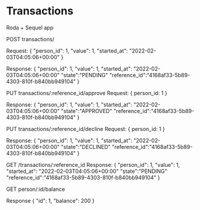 # Transactions

Roda + Sequel app

POST transactions/

Request:
{
  "person_id": 1,
  "value": 1,
  "started_at": "2022-02-03T04:05:06+00:00"
}

Response:
{
  "person_id": 1,
  "value": 1,
  "started_at": "2022-02-03T04:05:06+00:00"
  "state":"PENDING"
  "reference_id":"4168af33-5b89-4303-810f-b840bb949104"
}

PUT transactions/:reference_id/approve
Request:
{
  person_id: 1
}

Response:
{
  "person_id": 1,
  "value": 1,
  "started_at": "2022-02-03T04:05:06+00:00"
  "state":"APPROVED"
  "reference_id":"4168af33-5b89-4303-810f-b840bb949104"
}

PUT transactions/:reference_id/decline
Request:
{
  person_id: 1
}

Response:
{
  "person_id": 1,
  "value": 1,
  "started_at": "2022-02-03T04:05:06+00:00"
  "state":"DECLINED"
  "reference_id":"4168af33-5b89-4303-810f-b840bb949104"
}

GET /transactions/:reference_id
Response:
{
  "person_id": 1,
  "value": 1,
  "started_at": "2022-02-03T04:05:06+00:00"
  "state":"PENDING"
  "reference_id":"4168af33-5b89-4303-810f-b840bb949104"
}

GET person/:id/balance

Response
{
  "id": 1,
  "balance": 200
}
